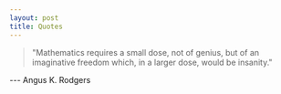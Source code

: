 ```yaml
---
layout: post
title: Quotes
---
```


> "Mathematics requires a small dose, not of genius, but of an imaginative freedom which, in a larger dose, would be insanity."

--- Angus K. Rodgers


